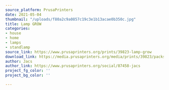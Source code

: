 ```yaml
---
source_platform: PrusaPrinters
date: 2021-05-04
thumbnail: "/uploads/f80a2c9a0857c19c3e1b13acae0b350c.jpg"
title: Lamp GROW
categories:
- house
- home
- lamps
- standlamp
source_link: https://www.prusaprinters.org/prints/39823-lamp-grow
download_link: https://media.prusaprinters.org/media/prints/39823/packs/82918_bcfa08a2-f6f1-4eb3-87a1-94fa1e24cf6d/lamp-grow-model_files.zip#_ga=2.97321375.1048019618.1620083506-1521836024.1614377370
author: Jacs
author_link: https://www.prusaprinters.org/social/87458-jacs
project_fg_color: ''
project_bg_color: ''

---
```

